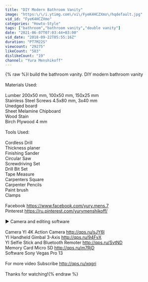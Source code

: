 ```yaml
---
title: "DIY Modern Bathroom Vanity"
image: "https:\/\/i.ytimg.com\/vi\/FyeK4HCZXmo\/hqdefault.jpg"
vid_id: "FyeK4HCZXmo"
categories: "Howto-Style"
tags: ["bathroom","bathroom vanity","double vanity"]
date: "2021-06-07T07:03:44+03:00"
vid_date: "2018-09-22T05:55:16Z"
duration: "PT7M22S"
viewcount: "29275"
likeCount: "583"
dislikeCount: "19"
channel: "Yura Menshikoff"
---
```

{% raw %}I build the bathroom vanity. DIY modern bathroom vanity<br /><br />Materials Used:<br /><br />Lumber 200х50 mm, 100х50 mm, 150х25 mm<br />Stainless Steel Screws 4.5x80 mm, 3x40 mm<br />Unedged board<br />Sheet  Melamine Chipboard<br />Wood Stain<br />Birch Plywood 4 mm<br /><br />Tools Used:<br /><br />Cordless Drill<br />Thickness planer<br />Finishing Sander<br />Circular Saw<br />Screwdriving Set<br />Drill Bit Set<br />Tape Measure<br />Carpenters Square<br />Carpenter Pencils<br />Paint brush<br />Clamps<br /><br />Facebook <a rel="nofollow" target="blank" href="https://www.facebook.com/yury.mens.7">https://www.facebook.com/yury.mens.7</a><br />Pinterest <a rel="nofollow" target="blank" href="https://ru.pinterest.com/yurymenshikoff/">https://ru.pinterest.com/yurymenshikoff/</a><br /><br />► Camera and editing software<br /><br />Camera YI 4K Action Camera <a rel="nofollow" target="blank" href="http://qps.ru/sJY6I">http://qps.ru/sJY6I</a><br />YI Handheld Gimbal 3-Axis <a rel="nofollow" target="blank" href="http://qps.ru/94FvX">http://qps.ru/94FvX</a><br />YI Selfie Stick and Bluetooth Remoter  <a rel="nofollow" target="blank" href="http://qps.ru/SvtND">http://qps.ru/SvtND</a><br />Memory Card Micro SD  <a rel="nofollow" target="blank" href="http://qps.ru/m7RjD">http://qps.ru/m7RjD</a><br />Software Sony Vegas Pro 13<br /><br />For more video Subscribe <a rel="nofollow" target="blank" href="http://qps.ru/xqgri">http://qps.ru/xqgri</a><br /><br />Thanks for watching!{% endraw %}
